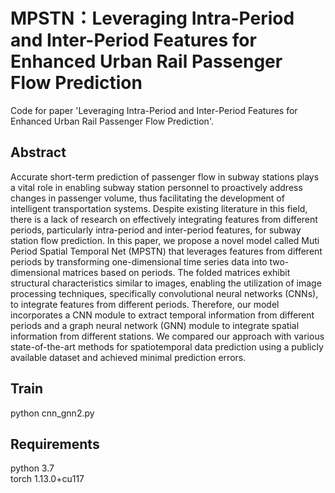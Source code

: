 # MPSTN：Leveraging Intra-Period and Inter-Period Features for Enhanced Urban Rail Passenger Flow Prediction
Code for paper 'Leveraging Intra-Period and Inter-Period Features for Enhanced Urban Rail Passenger Flow Prediction'.<br /> 
## Abstract
Accurate short-term prediction of passenger flow in subway stations plays a vital role in enabling subway station personnel to proactively address changes in passenger volume, thus facilitating the development of intelligent transportation systems. Despite existing literature in this field, there is a lack of research on effectively integrating features from different periods, particularly intra-period and inter-period features, for subway station flow prediction. In this paper, we propose a novel model called Muti Period Spatial Temporal Net (MPSTN) that leverages features from different periods by transforming one-dimensional time series data into two-dimensional matrices based on periods. The folded matrices exhibit structural characteristics similar to images, enabling the utilization of image processing techniques, specifically convolutional neural networks (CNNs), to integrate features from different periods. Therefore, our model incorporates a CNN module to extract temporal information from different periods and a graph neural network (GNN) module to integrate spatial information from different stations. We compared our approach with various state-of-the-art methods for spatiotemporal data prediction using a publicly available dataset and achieved minimal prediction errors.

## Train

python cnn_gnn2.py

## Requirements
python 3.7 <br />
torch  1.13.0+cu117

